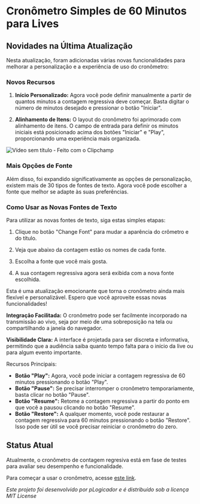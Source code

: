 # Cronômetro Simples de 60 Minutos para Lives


## Novidades na Última Atualização

Nesta atualização, foram adicionadas várias novas funcionalidades para melhorar a personalização e a experiência de uso do cronômetro:

### Novos Recursos

1. **Início Personalizado:** Agora você pode definir manualmente a partir de quantos minutos a contagem regressiva deve começar. Basta digitar o número de minutos desejado e pressionar o botão "Iniciar".

2. **Alinhamento de Itens:** O layout do cronômetro foi aprimorado com alinhamento de itens. O campo de entrada para definir os minutos iniciais está posicionado acima dos botões "Iniciar" e "Play", proporcionando uma experiência mais organizada.


![Vídeo sem título ‐ Feito com o Clipchamp](https://github.com/pLogicador/Cronometro/assets/113561981/d9450ff2-7933-4e57-b967-3e5def721085)



### Mais Opções de Fonte

Além disso, foi expandido significativamente as opções de personalização, existem mais de 30 tipos de fontes de texto. Agora você pode escolher a fonte que melhor se adapte às suas preferências.

### Como Usar as Novas Fontes de Texto

Para utilizar as novas fontes de texto, siga estas simples etapas:

1. Clique no botão "Change Font" para mudar a aparência do crômetro e do título.

2. Veja que abaixo da contagem estão os nomes de cada fonte.

3. Escolha a fonte que você mais gosta.

4. A sua contagem regressiva agora será exibida com a nova fonte escolhida.

Esta é uma atualização emocionante que torna o cronômetro ainda mais flexível e personalizável. Espero que você aproveite essas novas funcionalidades!

**Integração Facilitada:** O cronômetro pode ser facilmente incorporado na transmissão ao vivo, seja por meio de uma sobreposição na tela ou compartilhando a janela do navegador.

**Visibilidade Clara:** A interface é projetada para ser discreta e informativa, permitindo que a audiência saiba quanto tempo falta para o início da live ou para algum evento importante.


Recursos Principais:

- **Botão "Play":** Agora, você pode iniciar a contagem regressiva de 60 minutos pressionando o botão "Play".
- **Botão "Pause":** Se precisar interromper o cronômetro temporariamente, basta clicar no botão "Pause".
- **Botão "Resume":** Retome a contagem regressiva a partir do ponto em que você a pausou clicando no botão "Resume".
- **Botão "Restore":** A qualquer momento, você pode restaurar a contagem regressiva para 60 minutos pressionando o botão "Restore". Isso pode ser útil se você precisar reiniciar o cronômetro do zero.


## Status Atual

Atualmente, o cronômetro de contagem regresiva está em fase de testes para avaliar seu desempenho e funcionalidade.
 
Para começar a usar o cronômetro, acesse [este link](https://plogicador.github.io/Cronometro/).

*Este projeto foi desenvolvido por pLogicador e é distribuído sob a licença MIT License*
